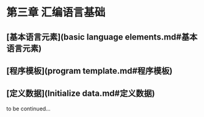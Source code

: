 # 第三章 汇编语言基础



## [基本语言元素](basic language elements.md#基本语言元素)

## [程序模板](program template.md#程序模板)

## [定义数据](Initialize data.md#定义数据)

to be continued…

